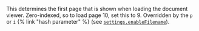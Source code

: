 This determines the first page that is shown when loading the document viewer.
Zero-indexed, so to load page 10, set this to 9. Overridden by the `p` or `i`
{% link "hash parameter" %} (see [`settings.enableFilename`](#enableFilename)).
